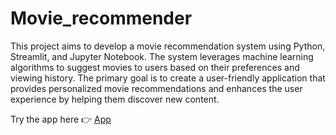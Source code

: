 # Movie_recommender
 This project aims to develop a movie recommendation system using Python, Streamlit, and Jupyter Notebook. The system leverages machine learning algorithms to suggest movies to users based on their preferences and viewing history. The primary goal is to create a user-friendly application that provides personalized movie recommendations and enhances the user experience by helping them discover new content.

Try the app here 👉 [App](https://movierecommender-apd.streamlit.app)
